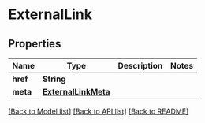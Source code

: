 # ExternalLink

## Properties
Name | Type | Description | Notes
------------ | ------------- | ------------- | -------------
**href** | **String** |  | 
**meta** | [**ExternalLinkMeta**](ExternalLinkMeta.md) |  | 

[[Back to Model list]](../README.md#documentation-for-models) [[Back to API list]](../README.md#documentation-for-api-endpoints) [[Back to README]](../README.md)


